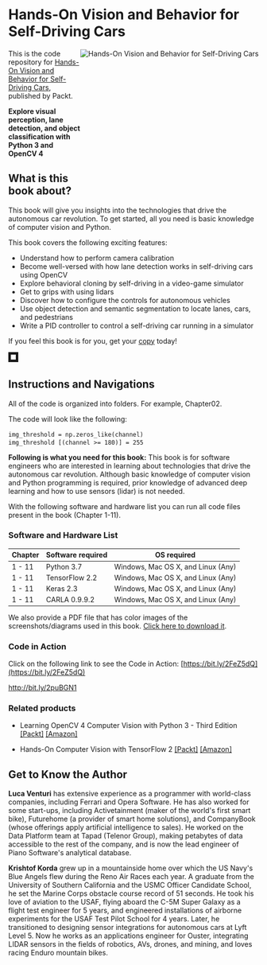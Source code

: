 # Hands-On Vision and Behavior for Self-Driving Cars

<a href="https://www.packtpub.com/data/hands-on-vision-and-behavior-for-self-driving-cars?utm_source=github&utm_medium=repository&utm_campaign=9781786461629"><img src="https://www.packtpub.com/media/catalog/product/cache/4cdce5a811acc0d2926d7f857dceb83b/9/7/9781800203587-original_62.jpeg" alt="Hands-On Vision and Behavior for Self-Driving Cars" height="256px" align="right"></a>

This is the code repository for [Hands-On Vision and Behavior for Self-Driving Cars](https://www.packtpub.com/data/hands-on-vision-and-behavior-for-self-driving-cars?utm_source=github&utm_medium=repository&utm_campaign=9781786461629), published by Packt.

**Explore visual perception, lane detection, and object classification with Python 3 and OpenCV 4**

## What is this book about?
This book will give you insights into the technologies that drive the autonomous car revolution. To get started, all you need is basic knowledge of computer vision and Python.

This book covers the following exciting features:
* Understand how to perform camera calibration
* Become well-versed with how lane detection works in self-driving cars using OpenCV
* Explore behavioral cloning by self-driving in a video-game simulator
* Get to grips with using lidars
* Discover how to configure the controls for autonomous vehicles
* Use object detection and semantic segmentation to locate lanes, cars, and pedestrians
* Write a PID controller to control a self-driving car running in a simulator

If you feel this book is for you, get your [copy](https://www.amazon.com/dp/1800203586) today!

<a href="https://www.packtpub.com/?utm_source=github&utm_medium=banner&utm_campaign=GitHubBanner"><img src="https://raw.githubusercontent.com/PacktPublishing/GitHub/master/GitHub.png" 
alt="https://www.packtpub.com/" border="5" /></a>

## Instructions and Navigations
All of the code is organized into folders. For example, Chapter02.

The code will look like the following:
```
img_threshold = np.zeros_like(channel)
img_threshold [(channel >= 180)] = 255
```

**Following is what you need for this book:**
This book is for software engineers who are interested in learning about technologies that drive the autonomous car revolution. Although basic knowledge of computer vision and Python programming is required, prior knowledge of advanced deep learning and how to use sensors (lidar) is not needed.

With the following software and hardware list you can run all code files present in the book (Chapter 1-11).
### Software and Hardware List
| Chapter | Software required | OS required |
| -------- | ------------------------------------ | ----------------------------------- |
| 1 - 11 | Python 3.7 | Windows, Mac OS X, and Linux (Any) |
| 1 - 11 | TensorFlow 2.2 | Windows, Mac OS X, and Linux (Any) |
| 1 - 11 | Keras 2.3 | Windows, Mac OS X, and Linux (Any) |
| 1 - 11 | CARLA 0.9.9.2 | Windows, Mac OS X, and Linux (Any) |

We also provide a PDF file that has color images of the screenshots/diagrams used in this book. [Click here to download it](https://static.packt-cdn.com/downloads/9781800203587_ColorImages.pdf).

### Code in Action
Click on the following link to see the Code in Action: [https://bit.ly/2FeZ5dQ](https://bit.ly/2FeZ5dQ)

http://bit.ly/2puBGN1

### Related products
* Learning OpenCV 4 Computer Vision with Python 3 - Third Edition [[Packt]](https://www.packtpub.com/product/learning-opencv-4-computer-vision-with-python-3-third-edition/9781789531619?utm_source=github&utm_medium=repository&utm_campaign=9781789531619) [[Amazon]](https://www.amazon.com/dp/1789531616)

* Hands-On Computer Vision with TensorFlow 2 [[Packt]](https://www.packtpub.com/product/hands-on-computer-vision-with-tensorflow-2/9781788830645?utm_source=github&utm_medium=repository&utm_campaign=9781788830645) [[Amazon]](https://www.amazon.com/dp/1788830644)

## Get to Know the Author
**Luca Venturi**
has extensive experience as a programmer with world-class companies, including Ferrari and Opera Software. He has also worked for some start-ups, including Activetainment (maker of the world's first smart bike), Futurehome (a provider of smart home solutions), and CompanyBook (whose offerings apply artificial intelligence to sales). He worked on the Data Platform team at Tapad (Telenor Group), making petabytes of data accessible to the rest of the company, and is now the lead engineer of Piano Software's analytical database.

**Krishtof Korda**
grew up in a mountainside home over which the US Navy's Blue Angels flew during the Reno Air Races each year. A graduate from the University of Southern California and the USMC Officer Candidate School, he set the Marine Corps obstacle course record of 51 seconds. He took his love of aviation to the USAF, flying aboard the C-5M Super Galaxy as a flight test engineer for 5 years, and engineered installations of airborne experiments for the USAF Test Pilot School for 4 years. Later, he transitioned to designing sensor integrations for autonomous cars at Lyft Level 5. Now he works as an applications engineer for Ouster, integrating LIDAR sensors in the fields of robotics, AVs, drones, and mining, and loves racing Enduro mountain bikes.
